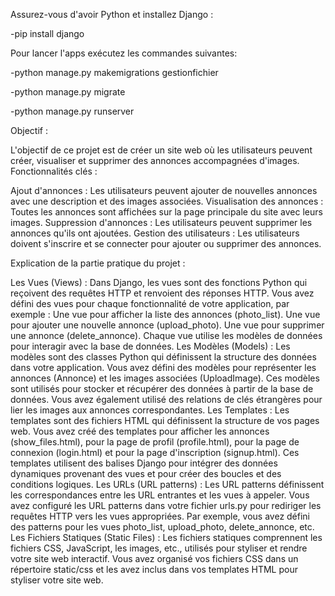 Assurez-vous d'avoir Python et installez Django : 

   -pip install django

Pour lancer l'apps exécutez les commandes suivantes:

  -python manage.py makemigrations gestionfichier

  -python manage.py migrate

  -python manage.py runserver

Objectif : 

L'objectif de ce projet est de créer un site web où les utilisateurs peuvent créer, visualiser et supprimer des annonces accompagnées d'images.
Fonctionnalités clés :

Ajout d'annonces : Les utilisateurs peuvent ajouter de nouvelles annonces avec une description et des images associées.
Visualisation des annonces : Toutes les annonces sont affichées sur la page principale du site avec leurs images.
Suppression d'annonces : Les utilisateurs peuvent supprimer les annonces qu'ils ont ajoutées.
Gestion des utilisateurs : Les utilisateurs doivent s'inscrire et se connecter pour ajouter ou supprimer des annonces.


Explication de la partie pratique du projet :

Les Vues (Views) :
Dans Django, les vues sont des fonctions Python qui reçoivent des requêtes HTTP et renvoient des réponses HTTP.
Vous avez défini des vues pour chaque fonctionnalité de votre application, par exemple :
Une vue pour afficher la liste des annonces (photo_list).
Une vue pour ajouter une nouvelle annonce (upload_photo).
Une vue pour supprimer une annonce (delete_annonce).
Chaque vue utilise les modèles de données pour interagir avec la base de données.
Les Modèles (Models) :
Les modèles sont des classes Python qui définissent la structure des données dans votre application.
Vous avez défini des modèles pour représenter les annonces (Annonce) et les images associées (UploadImage).
Ces modèles sont utilisés pour stocker et récupérer des données à partir de la base de données.
Vous avez également utilisé des relations de clés étrangères pour lier les images aux annonces correspondantes.
Les Templates :
Les templates sont des fichiers HTML qui définissent la structure de vos pages web.
Vous avez créé des templates pour afficher les annonces (show_files.html), pour la page de profil (profile.html), pour la page de connexion (login.html) et pour la page d'inscription (signup.html).
Ces templates utilisent des balises Django pour intégrer des données dynamiques provenant des vues et pour créer des boucles et des conditions logiques.
Les URLs (URL patterns) :
Les URL patterns définissent les correspondances entre les URL entrantes et les vues à appeler.
Vous avez configuré les URL patterns dans votre fichier urls.py pour rediriger les requêtes HTTP vers les vues appropriées.
Par exemple, vous avez défini des patterns pour les vues photo_list, upload_photo, delete_annonce, etc.
Les Fichiers Statiques (Static Files) :
Les fichiers statiques comprennent les fichiers CSS, JavaScript, les images, etc., utilisés pour styliser et rendre votre site web interactif.
Vous avez organisé vos fichiers CSS dans un répertoire static/css et les avez inclus dans vos templates HTML pour styliser votre site web.
